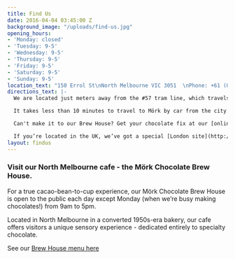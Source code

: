 ```yaml
---
title: Find Us
date: 2016-04-04 03:45:00 Z
background_image: "/uploads/find-us.jpg"
opening_hours:
- 'Monday: closed'
- 'Tuesday: 9-5'
- 'Wednesday: 9-5'
- 'Thursday: 9-5'
- 'Friday: 9-5'
- 'Saturday: 9-5'
- 'Sunday: 9-5'
location_text: "150 Errol St\nNorth Melbourne VIC 3051  \nPhone: +61 (03) 9328 1386\n\n[store@morkchocolate.com.au](mailto:store@morkchocolate.com.au)"
directions_text: |-
  We are located just meters away from the #57 tram line, which travels directly to and from Melbourne CBD.

  It takes less than 10 minutes to travel to Mörk by car from the city. It's also short walk or bike ride from Queen Vic Market, if you need some relaxation in between the bustling energy of Melbourne's crowds.

  Can't make it to our Brew House? Get your chocolate fix at our [online store](http://store.morkchocolate.com.au).

  If you’re located in the UK, we’ve got a special [London site](http://morkchocolate.co.uk) just for you."
layout: findus
---
```


### Visit our North Melbourne cafe - the Mörk Chocolate Brew House.

For a true cacao-bean-to-cup experience, our Mörk Chocolate Brew House is open to the public each day except Monday (when we’re busy making chocolates!) from 9am to 5pm.


Located in North Melbourne in a converted 1950s-era bakery, our cafe offers visitors a unique sensory experience - dedicated entirely to specialty chocolate.

See our <a href="/uploads/MORK_MENU.pdf" target="_blank">Brew House menu here</a>
